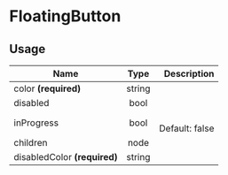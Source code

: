 <!-- 
This is an auto-generated markdown. 
You can change it in "src/molecules/FloatingButton.js" and run build:docs to update this file.
-->
# FloatingButton

## Usage
| Name        | Type           | Description  |
| ----------- |:--------------:| ------------:|
|color **(required)**|string|
|disabled|bool|
|inProgress|bool|<br>Default: false
|children|node|
|disabledColor **(required)**|string|
